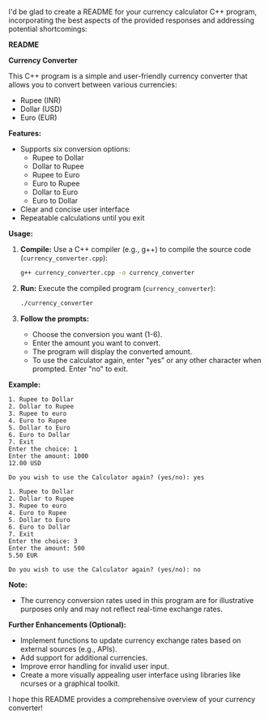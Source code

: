 I'd be glad to create a README for your currency calculator C++ program, incorporating the best aspects of the provided responses and addressing potential shortcomings:

**README**

**Currency Converter**

This C++ program is a simple and user-friendly currency converter that allows you to convert between various currencies:

* Rupee (INR)
* Dollar (USD)
* Euro (EUR)

**Features:**

* Supports six conversion options:
    * Rupee to Dollar
    * Dollar to Rupee
    * Rupee to Euro
    * Euro to Rupee
    * Dollar to Euro
    * Euro to Dollar
* Clear and concise user interface
* Repeatable calculations until you exit

**Usage:**

1. **Compile:** Use a C++ compiler (e.g., g++) to compile the source code (`currency_converter.cpp`):

   ```bash
   g++ currency_converter.cpp -o currency_converter
   ```

2. **Run:** Execute the compiled program (`currency_converter`):

   ```bash
   ./currency_converter
   ```

3. **Follow the prompts:**
   * Choose the conversion you want (1-6).
   * Enter the amount you want to convert.
   * The program will display the converted amount.
   * To use the calculator again, enter "yes" or any other character when prompted. Enter "no" to exit.

**Example:**

```
1. Rupee to Dollar
2. Dollar to Rupee
3. Rupee to euro
4. Euro to Rupee
5. Dollar to Euro
6. Euro to Dollar
7. Exit
Enter the choice: 1
Enter the amount: 1000
12.00 USD

Do you wish to use the Calculator again? (yes/no): yes

1. Rupee to Dollar
2. Dollar to Rupee
3. Rupee to euro
4. Euro to Rupee
5. Dollar to Euro
6. Euro to Dollar
7. Exit
Enter the choice: 3
Enter the amount: 500
5.50 EUR

Do you wish to use the Calculator again? (yes/no): no
```

**Note:**

* The currency conversion rates used in this program are for illustrative purposes only and may not reflect real-time exchange rates.

**Further Enhancements (Optional):**

* Implement functions to update currency exchange rates based on external sources (e.g., APIs).
* Add support for additional currencies.
* Improve error handling for invalid user input.
* Create a more visually appealing user interface using libraries like ncurses or a graphical toolkit.

I hope this README provides a comprehensive overview of your currency converter!
